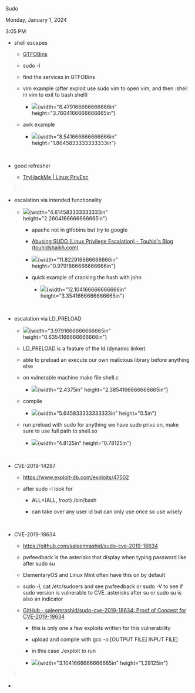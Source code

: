 Sudo

Monday, January 1, 2024

3:05 PM

-   shell escapes

    -   [GTFOBins](https://gtfobins.github.io/)

    -   sudo -l

    -   find the services in GTFOBins

    -   vim example (after exploit use sudo vim to open vim, and then :shell in vim to exit to bash shell)

        -   ![](008_Sudo_000.png){width="8.479166666666666in" height="3.7604166666666665in"}

    -   awk example

        -   ![](008_Sudo_001.png){width="8.541666666666666in" height="1.8645833333333333in"}

 

-   good refresher

    -   [TryHackMe \| Linux PrivEsc](https://tryhackme.com/room/linuxprivesc)

>  

-   escalation via intended functionality

    -   ![](008_Sudo_002.png){width="4.614583333333333in" height="2.2604166666666665in"}

        -   apache not in gtfobins but try to google

        -   [Abusing SUDO (Linux Privilege Escalation) - Touhid\'s Blog (touhidshaikh.com)](https://touhidshaikh.com/blog/2018/04/abusing-sudo-linux-privilege-escalation/)

        -   ![](008_Sudo_003.png){width="11.822916666666666in" height="0.9791666666666666in"}

        -   quick example of cracking the hash with john

            -   ![](008_Sudo_004.png){width="12.104166666666666in" height="3.3541666666666665in"}

 

-   escalation via LD_PRELOAD

    -   ![](008_Sudo_005.png){width="3.9791666666666665in" height="0.6354166666666666in"}

    -   LD_PRELOAD is a feature of the ld (dynamic linker)

    -   able to preload an execute our own malicious library before anything else

    -   on vulnerable machine make file shell.c

        -   ![](008_Sudo_006.png){width="2.4375in" height="2.3854166666666665in"}

    -   compile

        -   ![](008_Sudo_007.png){width="5.645833333333333in" height="0.5in"}

    -   run preload with sudo for anything we have sudo privs on, make sure to use full path to shell.so

        -   ![](008_Sudo_008.png){width="4.8125in" height="0.78125in"}

 

-   CVE-2019-14287

    -   <https://www.exploit-db.com/exploits/47502>

    -   after sudo -l look for

        -   ALL=(ALL, !root} /bin/bash

        -   can take over any user id but can only use once so use wisely

 

-   CVE-2019-18634

    -   <https://github.com/saleemrashid/sudo-cve-2019-18634>

    -   pwfeedback is the asterisks that display when typing password like after sudo su

    -   ElementaryOS and Linux Mint often have this on by default

    -   sudo -l, cat /etc/sudoers and see pwfeedback or sudo -V to see if sudo version is vulnerable to CVE. asterisks after su or sudo su is also an indicator

    -   [GitHub - saleemrashid/sudo-cve-2019-18634: Proof of Concept for CVE-2019-18634](https://github.com/saleemrashid/sudo-cve-2019-18634)

        -   this is only one a few exploits written for this vulnerability

        -   upload and compile with gcc -o \[OUTPUT FILE\] INPUT FILE\]

        -   in this case ./exploit to run

        -   ![](008_Sudo_009.png){width="3.1041666666666665in" height="1.28125in"}

>  

-    

